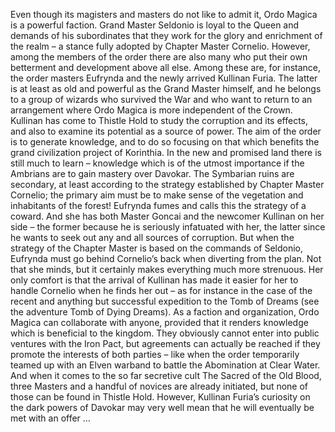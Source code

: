 
Even though its magisters and masters do not like to admit it, Ordo Magica is a powerful faction. Grand Master Seldonio is loyal to the Queen and demands of his subordinates that they work for the glory and enrichment of the realm – a stance fully adopted by Chapter Master Cornelio. However, among the members of the order there are also many who put their own betterment and development above all else. Among these are, for instance, the order masters Eufrynda and the newly arrived Kullinan Furia. The latter is at least as old and powerful as the Grand Master himself, and he belongs to a group of wizards who survived the War and who want to return to an arrangement where Ordo Magica is more independent of the Crown. Kullinan has come to Thistle Hold to study the corruption and its effects, and also to examine its potential as a source of power. The aim of the order is to generate knowledge, and to do so focusing on that which benefits the grand civilization project of Korinthia. In the new and promised land there is still much to learn – knowledge which is of the utmost importance if the Ambrians are to gain mastery over Davokar. The Symbarian ruins are secondary, at least according to the strategy established by Chapter Master Cornelio; the primary aim must be to make sense of the vegetation and inhabitants of the forest! Eufrynda fumes and calls this the strategy of a coward. And she has both Master Goncai and the newcomer Kullinan on her side – the former because he is seriously infatuated with her, the latter since he wants to seek out any and all sources of corruption. But when the strategy of the Chapter Master is based on the commands of Seldonio, Eufrynda must go behind Cornelio’s back when diverting from the plan. Not that she minds, but it certainly makes everything much more strenuous. Her only comfort is that the arrival of Kullinan has made it easier for her to handle Cornelio when he finds her out – as for instance in the case of the recent and anything but successful expedition to the Tomb of Dreams (see the adventure Tomb of Dying Dreams). As a faction and organization, Ordo Magica can collaborate with anyone, provided that it renders knowledge which is beneficial to the kingdom. They obviously cannot enter into public ventures with the Iron Pact, but agreements can actually be reached if they promote the interests of both parties – like when the order temporarily teamed up with an Elven warband to battle the Abomination at Clear Water. And when it comes to the so far secretive cult The Sacred of the Old Blood, three Masters and a handful of novices are already initiated, but none of those can be found in Thistle Hold. However, Kullinan Furia’s curiosity on the dark powers of Davokar may very well mean that he will eventually be met with an offer …